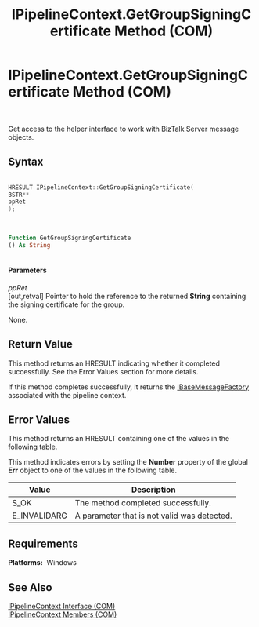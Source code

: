 ﻿---
title: IPipelineContext.GetGroupSigningCertificate Method (COM)
TOCTitle: IPipelineContext.GetGroupSigningCertificate Method (COM)
ms:assetid: dee7be36-2968-44a5-a76a-5d565d7e71dd
ms:mtpsurl: https://msdn.microsoft.com/en-us/library/Aa561483(v=BTS.80)
ms:contentKeyID: 51532839
ms.date: 08/30/2017
mtps_version: v=BTS.80
dev_langs:
- c++
- vb
---

# IPipelineContext.GetGroupSigningCertificate Method (COM)

 

Get access to the helper interface to work with BizTalk Server message objects.

## Syntax

``` c++
  
HRESULT IPipelineContext::GetGroupSigningCertificate(  
BSTR**  
ppRet  
);  
  
```

``` vb
  
Function GetGroupSigningCertificate
() As String  
  
```

#### Parameters

*ppRet*  
\[out,retval\] Pointer to hold the reference to the returned **String** containing the signing certificate for the group.

None.

## Return Value

This method returns an HRESULT indicating whether it completed successfully. See the Error Values section for more details.

If this method completes successfully, it returns the [IBaseMessageFactory](ibasemessagefactory-interface-com.md) associated with the pipeline context.

## Error Values

This method returns an HRESULT containing one of the values in the following table.

This method indicates errors by setting the **Number** property of the global **Err** object to one of the values in the following table.

<table>
<thead>
<tr class="header">
<th>Value</th>
<th>Description</th>
</tr>
</thead>
<tbody>
<tr class="odd">
<td>S_OK</td>
<td>The method completed successfully.</td>
</tr>
<tr class="even">
<td>E_INVALIDARG</td>
<td>A parameter that is not valid was detected.</td>
</tr>
</tbody>
</table>


## Requirements

**Platforms:**  Windows

## See Also

[IPipelineContext Interface (COM)](ipipelinecontext-interface-com.md)  
[IPipelineContext Members (COM)](ipipelinecontext-members-com.md)


